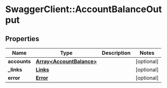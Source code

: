 # SwaggerClient::AccountBalanceOutput

## Properties
Name | Type | Description | Notes
------------ | ------------- | ------------- | -------------
**accounts** | [**Array&lt;AccountBalance&gt;**](AccountBalance.md) |  | [optional] 
**_links** | [**Links**](Links.md) |  | [optional] 
**error** | [**Error**](Error.md) |  | [optional] 


